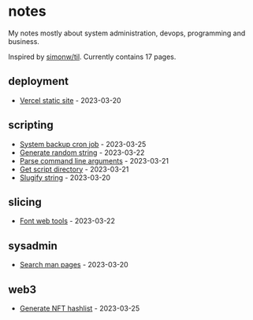 # notes

My notes mostly about system administration, devops, programming and business.

Inspired by [simonw/til](https://github.com/simonw/til). Currently contains 17 pages.

## deployment

* [Vercel static site](./deployment/vercel-static-site.md) - 2023-03-20

## scripting

* [System backup cron job](./scripting/system-backup-cron-job.md) - 2023-03-25
* [Generate random string](./scripting/generate-random-string.md) - 2023-03-22
* [Parse command line arguments](./scripting/parse-command-line-arguments.md) - 2023-03-21
* [Get script directory](./scripting/get-script-directory.md) - 2023-03-21
* [Slugify string](./scripting/slugify-string.md) - 2023-03-20

## slicing

* [Font web tools](./slicing/font-web-tools.md) - 2023-03-22

## sysadmin

* [Search man pages](./sysadmin/search-man-pages.md) - 2023-03-20

## web3

* [Generate NFT hashlist](./web3/generate-nft-hashlist.md) - 2023-03-25

